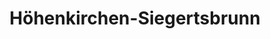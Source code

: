 ---
title: Höhenkirchen-Siegertsbrunn
url: /hoehenkirchen-siegertsbrunn/
latitude: 48.02
longitude: 11.724
---